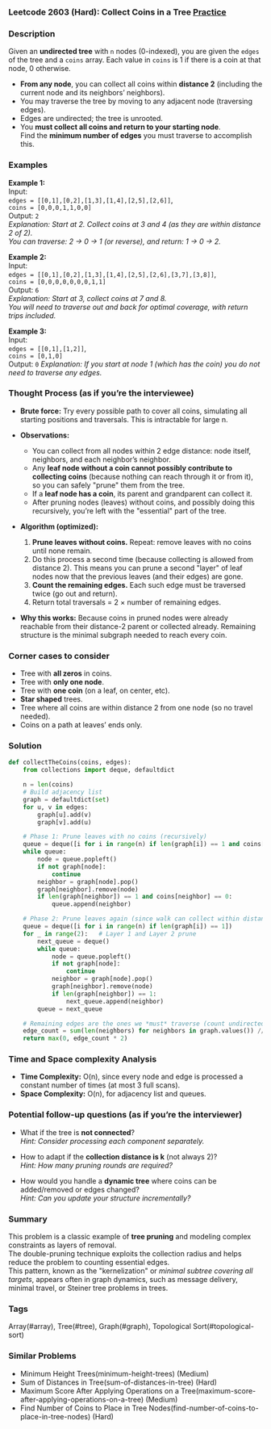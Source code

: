 ### Leetcode 2603 (Hard): Collect Coins in a Tree [Practice](https://leetcode.com/problems/collect-coins-in-a-tree)

### Description  
Given an **undirected tree** with `n` nodes (0-indexed), you are given the `edges` of the tree and a `coins` array. Each value in `coins` is 1 if there is a coin at that node, 0 otherwise.  
- **From any node**, you can collect all coins within **distance 2** (including the current node and its neighbors’ neighbors).
- You may traverse the tree by moving to any adjacent node (traversing edges).
- Edges are undirected; the tree is unrooted.
- You **must collect all coins and return to your starting node**.  
Find the **minimum number of edges** you must traverse to accomplish this.

### Examples  

**Example 1:**  
Input:  
`edges = [[0,1],[0,2],[1,3],[1,4],[2,5],[2,6]]`,  
`coins = [0,0,0,1,1,0,0]`  
Output: `2`   
*Explanation: Start at 2. Collect coins at 3 and 4 (as they are within distance 2 of 2).  
You can traverse: 2 → 0 → 1 (or reverse), and return: 1 → 0 → 2.*


**Example 2:**  
Input:  
`edges = [[0,1],[0,2],[1,3],[1,4],[2,5],[2,6],[3,7],[3,8]]`,  
`coins = [0,0,0,0,0,0,0,1,1]`  
Output: `6`  
*Explanation: Start at 3, collect coins at 7 and 8.  
You will need to traverse out and back for optimal coverage, with return trips included.*


**Example 3:**  
Input:  
`edges = [[0,1],[1,2]]`,  
`coins = [0,1,0]`  
Output: `0`
*Explanation: If you start at node 1 (which has the coin) you do not need to traverse any edges.*


### Thought Process (as if you’re the interviewee)  
- **Brute force:** Try every possible path to cover all coins, simulating all starting positions and traversals. This is intractable for large n.
- **Observations:**  
  - You can collect from all nodes within 2 edge distance: node itself, neighbors, and each neighbor’s neighbor.
  - Any **leaf node without a coin cannot possibly contribute to collecting coins** (because nothing can reach through it or from it), so you can safely "prune" them from the tree.
  - If a **leaf node has a coin**, its parent and grandparent can collect it.
  - After pruning nodes (leaves) without coins, and possibly doing this recursively, you’re left with the "essential" part of the tree.
- **Algorithm (optimized):**  
  1. **Prune leaves without coins.** Repeat: remove leaves with no coins until none remain.
  2. Do this process a second time (because collecting is allowed from distance 2). This means you can prune a second "layer" of leaf nodes now that the previous leaves (and their edges) are gone.
  3. **Count the remaining edges.** Each such edge must be traversed twice (go out and return).
  4. Return total traversals = 2 × number of remaining edges.

- **Why this works:** Because coins in pruned nodes were already reachable from their distance-2 parent or collected already. Remaining structure is the minimal subgraph needed to reach every coin.

### Corner cases to consider  
- Tree with **all zeros** in coins.
- Tree with **only one node**.
- Tree with **one coin** (on a leaf, on center, etc).
- **Star shaped** trees.
- Tree where all coins are within distance 2 from one node (so no travel needed).
- Coins on a path at leaves’ ends only.

### Solution

```python
def collectTheCoins(coins, edges):
    from collections import deque, defaultdict

    n = len(coins)
    # Build adjacency list
    graph = defaultdict(set)
    for u, v in edges:
        graph[u].add(v)
        graph[v].add(u)

    # Phase 1: Prune leaves with no coins (recursively)
    queue = deque([i for i in range(n) if len(graph[i]) == 1 and coins[i] == 0])
    while queue:
        node = queue.popleft()
        if not graph[node]:
            continue
        neighbor = graph[node].pop()
        graph[neighbor].remove(node)
        if len(graph[neighbor]) == 1 and coins[neighbor] == 0:
            queue.append(neighbor)

    # Phase 2: Prune leaves again (since walk can collect within distance 2)
    queue = deque([i for i in range(n) if len(graph[i]) == 1])
    for _ in range(2):   # Layer 1 and Layer 2 prune
        next_queue = deque()
        while queue:
            node = queue.popleft()
            if not graph[node]:
                continue
            neighbor = graph[node].pop()
            graph[neighbor].remove(node)
            if len(graph[neighbor]) == 1:
                next_queue.append(neighbor)
        queue = next_queue

    # Remaining edges are the ones we *must* traverse (count undirected edges)
    edge_count = sum(len(neighbors) for neighbors in graph.values()) // 2
    return max(0, edge_count * 2)
```

### Time and Space complexity Analysis  

- **Time Complexity:** O(n), since every node and edge is processed a constant number of times (at most 3 full scans).
- **Space Complexity:** O(n), for adjacency list and queues.

### Potential follow-up questions (as if you’re the interviewer)  

- What if the tree is **not connected**?  
  *Hint: Consider processing each component separately.*

- How to adapt if the **collection distance is k** (not always 2)?  
  *Hint: How many pruning rounds are required?*

- How would you handle a **dynamic tree** where coins can be added/removed or edges changed?  
  *Hint: Can you update your structure incrementally?*

### Summary
This problem is a classic example of **tree pruning** and modeling complex constraints as layers of removal.  
The double-pruning technique exploits the collection radius and helps reduce the problem to counting essential edges.  
This pattern, known as the "kernelization" or *minimal subtree covering all targets*, appears often in graph dynamics, such as message delivery, minimal travel, or Steiner tree problems in trees.

### Tags
Array(#array), Tree(#tree), Graph(#graph), Topological Sort(#topological-sort)

### Similar Problems
- Minimum Height Trees(minimum-height-trees) (Medium)
- Sum of Distances in Tree(sum-of-distances-in-tree) (Hard)
- Maximum Score After Applying Operations on a Tree(maximum-score-after-applying-operations-on-a-tree) (Medium)
- Find Number of Coins to Place in Tree Nodes(find-number-of-coins-to-place-in-tree-nodes) (Hard)